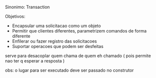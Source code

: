 Sinonimo: Transaction

Objetivos:
* Encapsular uma solicitacao como um objeto
* Permitir que clientes diferentes, parametrizem comandos de forma diferente
* Enfilerar ou fazer registro das solicitacoes
* Suportar operacoes que podem ser desfeitas

serve para desacoplar quem chama de quem eh chamado ( pois permite nao ter q esperar a resposta )


obs: o lugar para ser executado deve ser passado no construtor
